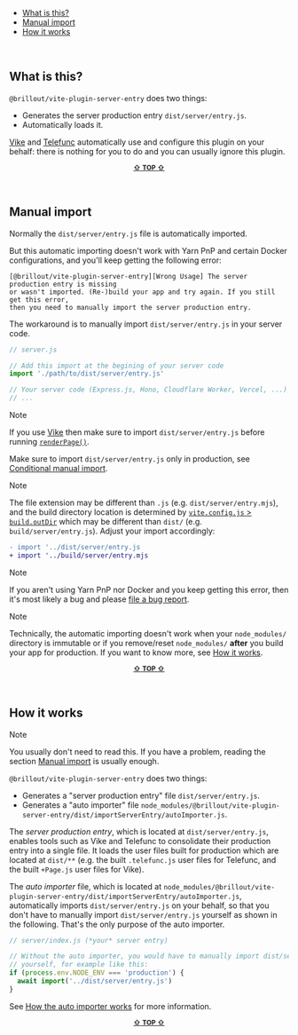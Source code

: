 - [What is this?](#what-is-this)
- [Manual import](#manual-import)
- [How it works](#how-it-works)

&nbsp;


## What is this?

`@brillout/vite-plugin-server-entry` does two things:
 - Generates the server production entry `dist/server/entry.js`.
 - Automatically loads it.

[Vike](https://vike.dev) and [Telefunc](https://telefunc.com) automatically use and configure this plugin on your behalf: there is nothing for you to do and you can usually ignore this plugin.

<p align="center"><sup><a href="#readme"><b>&#8679;</b> <b>TOP</b> <b>&#8679;</b></a></sup></p><br/>


## Manual import

Normally the `dist/server/entry.js` file is automatically imported.

But this automatic importing doesn't work with Yarn PnP and certain Docker configurations, and you'll keep getting the following error:

```
[@brillout/vite-plugin-server-entry][Wrong Usage] The server production entry is missing
or wasn't imported. (Re-)build your app and try again. If you still get this error,
then you need to manually import the server production entry.
```

The workaround is to manually import `dist/server/entry.js` in your server code.

```js
// server.js

// Add this import at the begining of your server code
import './path/to/dist/server/entry.js'

// Your server code (Express.js, Hono, Cloudflare Worker, Vercel, ...)
// ...
```

> [!NOTE]
> If you use [Vike](https://vike.dev/) then make sure to import `dist/server/entry.js` before running [`renderPage()`](https://vike.dev/renderPage).

Make sure to import `dist/server/entry.js` only in production, see [Conditional manual import](https://github.com/brillout/vite-plugin-server-entry/issues/6).

> [!NOTE]
> The file extension may be different than `.js` (e.g. `dist/server/entry.mjs`), and the build directory location is determined by [`vite.config.js` > `build.outDir`](https://vitejs.dev/config/build-options.html#build-outdir) which may be different than `dist/` (e.g. `build/server/entry.js`). Adjust your import accordingly:
>
> ```diff
> - import '../dist/server/entry.js
> + import '../build/server/entry.mjs
> ```

> [!NOTE]
> If you aren't using Yarn PnP nor Docker and you keep getting this error, then it's most likely a bug and please [file a bug report](https://github.com/brillout/vite-plugin-server-entry/issues/new).

> [!NOTE]
> Technically, the automatic importing doesn't work when your `node_modules/` directory is immutable or if you remove/reset `node_modules/` **after** you build your app for production. If you want to know more, see [How it works](#how-it-works).


<p align="center"><sup><a href="#readme"><b>&#8679;</b> <b>TOP</b> <b>&#8679;</b></a></sup></p><br/>


## How it works

> [!NOTE]
> You usually don't need to read this. If you have a problem, reading the section [Manual import](#Manual-import) is usually enough.

`@brillout/vite-plugin-server-entry` does two things:
 - Generates a "server production entry" file `dist/server/entry.js`.
 - Generates a "auto importer" file `node_modules/@brillout/vite-plugin-server-entry/dist/importServerEntry/autoImporter.js`.

The *server production entry*, which is located at `dist/server/entry.js`, enables tools such as Vike and Telefunc to consolidate their production entry into a single file. It loads the user files built for production which are located at `dist/**` (e.g. the built `.telefunc.js` user files for Telefunc, and the built `+Page.js` user files for Vike).

The *auto importer* file, which is located at `node_modules/@brillout/vite-plugin-server-entry/dist/importServerEntry/autoImporter.js`, automatically imports `dist/server/entry.js` on your behalf, so that you don't have to manually import `dist/server/entry.js` yourself as shown in the following. That's the only purpose of the auto importer.

```js
// server/index.js (*your* server entry)

// Without the auto importer, you would have to manually import dist/server/entry.js
// yourself, for example like this:
if (process.env.NODE_ENV === 'production') {
  await import('../dist/server/entry.js')
}
```

See [How the auto importer works](https://github.com/brillout/vite-plugin-server-entry/issues/4) for more information.

<p align="center"><sup><a href="#readme"><b>&#8679;</b> <b>TOP</b> <b>&#8679;</b></a></sup></p><br/>
